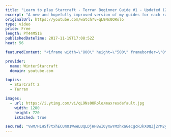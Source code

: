 ```yaml
---
title: "Learn to play Starcraft - Terran Beginner Guide #1 - Updated (2017 LOTV)"
excerpt: "A new and hopefully improved version of my guides for each race where I go over as many basics as possible while doing it live :)  I strongly believe that a super structured guide style is not very helpful compared to watching/playing the game actively.  Feedback is greatly appreciated. -- Watch live"
originalUrl: https://youtube.com/watch?v=qL9Ns0ORolo
type: video
price: Free
length: PT44M51S
publishedDateTime: 2017-11-19T17:08:52Z
heat: 56

featuredContent: "<iframe width=\"800\" height=\"500\" frameborder=\"0\" src=\"https://www.youtube.com/embed/qL9Ns0ORolo\" allow=\"accelerometer; autoplay; encrypted-media; gyroscope; picture-in-picture\" allowfullscreen></iframe>"

provider:
  name: WinterStarcraft
  domain: youtube.com

topics:
  - StarCraft 2
  - Terran

images:
  - url: https://i.ytimg.com/vi/qL9Ns0ORolo/maxresdefault.jpg
    width: 1280
    height: 720
    isCached: true

secured: "VwM/H1HSf7txhECUmO1WweLUqLDjHH8wI0yXwYMzhxaGeCgcRJkX0QZj2rM2yO97fHwen5g4finMXhAI2MVAA3yNNMTDoM3l7IBXYEO5NEdxCzFT7SbZ4rz4D2lKriCgtIyMp20PPTHDZIAMTvnHuh8QKrVif2C5TM/xHoV93QfTXieUTnhPgorLrbhpyOeydXay1nKpT4mKYSX4dIW3espbxgpQXleawDAU2mYu5+3A2z4qy8yHrI1xNxJEhdXvde7KK7DtS2HOWe5B46Q58fVJFNaTpsKsZX9CJkMofbYbEiQ3qvaJia5wJo6PWS/eH29KUNhj7WadgpOEB7YeQFYRBthSYmB0Y3eaXHejn/8NRk7d/ll/Zzsg2eHaWZPHt+MpUHtUQ9zbMo6JVfaPWDAahF1hPt7FTWTUxLYsYW1fJSBc5ZBsWY4EY5VzrfuZ;aI6AzNXt6oLp6/i7x5o1bg=="
---
```


